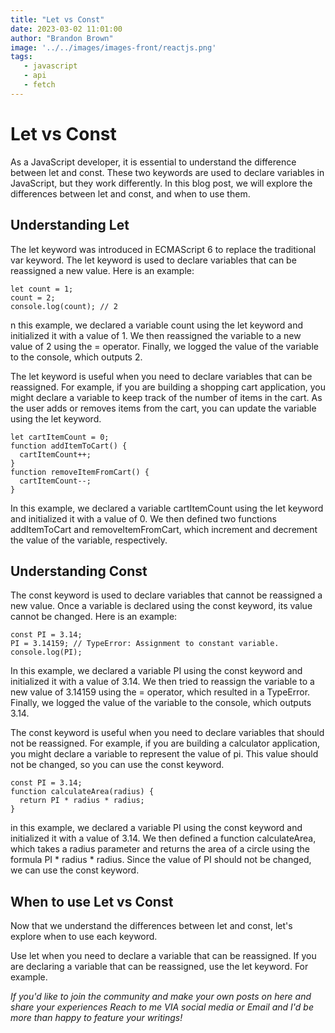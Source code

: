 ```yaml
---
title: "Let vs Const"
date: 2023-03-02 11:01:00
author: "Brandon Brown"
image: '../../images/images-front/reactjs.png'
tags:
   - javascript
   - api
   - fetch
---
```


# Let vs Const

As a JavaScript developer, it is essential to understand the difference between let and const. These two keywords are used to declare variables in JavaScript, but they work differently. In this blog post, we will explore the differences between let and const, and when to use them.

## Understanding Let

The let keyword was introduced in ECMAScript 6 to replace the traditional var keyword. The let keyword is used to declare variables that can be reassigned a new value. Here is an example:

```
let count = 1;
count = 2;
console.log(count); // 2
```

n this example, we declared a variable count using the let keyword and initialized it with a value of 1. We then reassigned the variable to a new value of 2 using the = operator. Finally, we logged the value of the variable to the console, which outputs 2.

The let keyword is useful when you need to declare variables that can be reassigned. For example, if you are building a shopping cart application, you might declare a variable to keep track of the number of items in the cart. As the user adds or removes items from the cart, you can update the variable using the let keyword.

```
let cartItemCount = 0;
function addItemToCart() {
  cartItemCount++;
}
function removeItemFromCart() {
  cartItemCount--;
}
```
In this example, we declared a variable cartItemCount using the let keyword and initialized it with a value of 0. We then defined two functions addItemToCart and removeItemFromCart, which increment and decrement the value of the variable, respectively.

## Understanding Const

The const keyword is used to declare variables that cannot be reassigned a new value. Once a variable is declared using the const keyword, its value cannot be changed. Here is an example:

```
const PI = 3.14;
PI = 3.14159; // TypeError: Assignment to constant variable.
console.log(PI);
```
In this example, we declared a variable PI using the const keyword and initialized it with a value of 3.14. We then tried to reassign the variable to a new value of 3.14159 using the = operator, which resulted in a TypeError. Finally, we logged the value of the variable to the console, which outputs 3.14.

The const keyword is useful when you need to declare variables that should not be reassigned. For example, if you are building a calculator application, you might declare a variable to represent the value of pi. This value should not be changed, so you can use the const keyword.

```
const PI = 3.14;
function calculateArea(radius) {
  return PI * radius * radius;
}
```

in this example, we declared a variable PI using the const keyword and initialized it with a value of 3.14. We then defined a function calculateArea, which takes a radius parameter and returns the area of a circle using the formula PI * radius * radius. Since the value of PI should not be changed, we can use the const keyword.

## When to use Let vs Const

Now that we understand the differences between let and const, let's explore when to use each keyword.

Use let when you need to declare a variable that can be reassigned.
If you are declaring a variable that can be reassigned, use the let keyword. For example.

*If you'd like to join the community and make your own posts on here and share your experiences Reach to me VIA social media or Email and I'd be more than happy to feature your writings!* 

